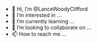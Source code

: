 - 👋 Hi, I’m @LanceWoodyClifford
- 👀 I’m interested in ...
- 🌱 I’m currently learning ...
- 💞️ I’m looking to collaborate on ...
- 📫 How to reach me ...

<!---
LanceWoodyClifford/LanceWoodyClifford is a ✨ special ✨ repository because its `README.md` (this file) appears on your GitHub profile.
You can click the Preview link to take a look at your changes.
--->

